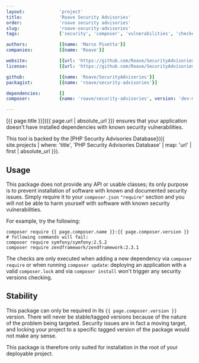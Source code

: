 ```yaml
---
layout:             'project'
title:              'Roave Security Advisories'
order:              'roave security advisories'
slug:               'roave-security-advisories'
tags:               ['security', 'composer', 'vulnerabilities', 'checker', 'dependencies']

authors:            [{name: 'Marco Pivetta'}]
companies:          [{name: 'Roave'}]

website:            [{url: 'https://github.com/Roave/SecurityAdvisories'}]
license:            [{url: 'https://github.com/Roave/SecurityAdvisories/blob/master/LICENSE', label: 'MIT License'}]

github:             [{name: 'Roave/SecurityAdvisories'}]
packagist:          [{name: 'roave/security-advisories'}] 

dependencies:       []
composer:           {name: 'roave/security-advisories', version: 'dev-master'}   

---
```


[{{ page.title }}]({{ page.url | absolute_url }}) ensures that your application
doesn't have installed dependencies with known security vulnerabilities.

<!--more--> 

This tool is backed by the [PHP Security Advisories Database]({{ site.projects | where: 'title', 'PHP Security Advisories Database' | map: 'url' | first | absolute_url }}).

## Usage

This package does not provide any API or usable classes;
its only purpose is to prevent installation of software with known and documented security issues.
Simply require it to your `composer.json` `"require"` section
and you will not be able to harm yourself with software with known security vulnerabilities.

For example, try the following:

```
composer require {{ page.composer.name }}:{{ page.composer.version }}
# following commands will fail:
composer require symfony/symfony:2.5.2
composer require zendframework/zendframework:2.3.1 
```

The checks are only executed when adding a new dependency via `composer require` or when running `composer update`:
deploying an application with a valid `composer.lock` and via `composer install` won't trigger any security versions
checking.

## Stability

This package can only be required in its `{{ page.composer.version }}` version.
There will never be stable/tagged versions because of the nature of the problem being targeted.
Security issues are in fact a moving target, and locking your project
to a specific tagged version of the package would not make any sense.

This package is therefore only suited for installation in the root of your deployable project.
